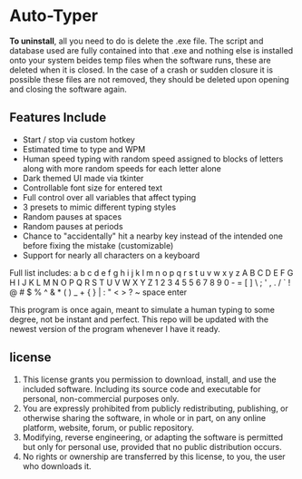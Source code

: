 # Auto-Typer

**To uninstall**, all you need to do is delete the .exe file. The script and database used are fully contained into that .exe and nothing else is installed onto your system beides temp files when the software runs, these are deleted when it is closed. In the case of a crash or sudden closure it is possible these files are not removed, they should be deleted upon opening and closing the software again.

## Features Include
- Start / stop via custom hotkey
- Estimated time to type and WPM
- Human speed typing with random speed assigned to blocks of letters along with more random speeds for each letter alone
- Dark themed UI made via tkinter
- Controllable font size for entered text
- Full control over all variables that affect typing
- 3 presets to mimic different typing styles
- Random pauses at spaces
- Random pauses at periods
- Chance to "accidentally" hit a nearby key instead of the intended one before fixing the mistake (customizable)
- Support for nearly all characters on a keyboard
  
Full list includes:
a  b  c  d  e  f  g  h  i  j  k  l  m  n  o  p
q  r  s  t  u  v  w  x  y  z  A  B  C  D  E  F 
G  H  I  J  K  L  M  N  O  P  Q  R  S  T  U  V
W  X  Y  Z  1  2  3  4  5  5  6  7  8  9  0  -
=  [  ]  \  ;  '  ,  .  /  `  !  @  #  $  %  ^
&  *  (  )  _  +  {  }  |  :  "  <  >  ?  ~ 
space   enter

This program is once again, meant to simulate a human typing to some degree, not be instant and perfect.
This repo will be updated with the newest version of the program whenever I have it ready.

## license

1. This license grants you permission to download, install, and use the included software. Including its source code and executable for personal, non-commercial purposes only.
2. You are expressly prohibited from publicly redistributing, publishing, or otherwise sharing the software, in whole or in part, on any online platform, website, forum, or public repository.
3. Modifying, reverse engineering, or adapting the software is permitted but only for personal use, provided that no public distribution occurs.
4. No rights or ownership are transferred by this license, to you, the user who downloads it.
